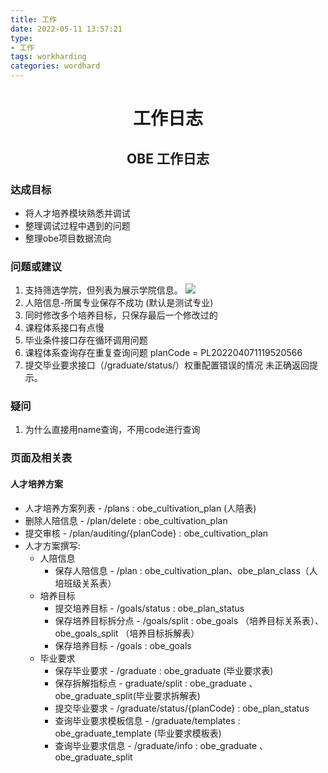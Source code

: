 ```yaml
---
title: 工作
date: 2022-05-11 13:57:21
type:
- 工作
tags: workharding
categories: wordhard
---
```

# <center>工作日志 </center>
## <center>OBE 工作日志</center>
<!--more-->
### 达成目标
- 将人才培养模块熟悉并调试
- 整理调试过程中遇到的问题
- 整理obe项目数据流向
### 问题或建议
1. 支持筛选学院，但列表为展示学院信息。
![](https://imgur.com/NpLknDT.png)
2. 人陪信息-所属专业保存不成功  (默认是测试专业)
3. 同时修改多个培养目标，只保存最后一个修改过的
4. 课程体系接口有点慢
5. 毕业条件接口存在循环调用问题
6. 课程体系查询存在重复查询问题 planCode = PL202204071119520566
7. 提交毕业要求接口（/graduate/status/）权重配置错误的情况 未正确返回提示。
### 疑问
1. 为什么直接用name查询，不用code进行查询

### 页面及相关表
#### 人才培养方案
- 人才培养方案列表 - /plans : obe_cultivation_plan (人陪表)
- 删除人陪信息 - /plan/delete : obe_cultivation_plan
- 提交审核 - /plan/auditing/{planCode} : obe_cultivation_plan
- 人才方案撰写: 
    - 人陪信息 
        - 保存人陪信息 - /plan : obe_cultivation_plan、obe_plan_class（人培班级关系表）
    - 培养目标 
        - 提交培养目标 - /goals/status : obe_plan_status 
        - 保存培养目标拆分点 - /goals/split : obe_goals （培养目标关系表）、obe_goals_split （培养目标拆解表）
        - 保存培养目标 - /goals : obe_goals
    - 毕业要求 
        - 保存毕业要求 - /graduate : obe_graduate (毕业要求表)
        - 保存拆解指标点 - graduate/split : obe_graduate 、obe_graduate_split(毕业要求拆解表)
        - 提交毕业要求 - /graduate/status/{planCode} : obe_plan_status
        - 查询毕业要求模板信息 - /graduate/templates : obe_graduate_template (毕业要求模板表)
        - 查询毕业要求信息 - /graduate/info : obe_graduate 、obe_graduate_split